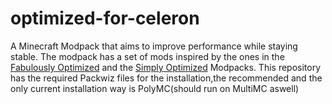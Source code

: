 # optimized-for-celeron
A Minecraft Modpack that aims to improve performance while staying stable.
The modpack has a set of mods inspired by the ones in the [Fabulously Optimized](https://github.com/Fabulously-Optimized/fabulously-optimized) and the [Simply Optimized](https://modrinth.com/modpack/sop) Modpacks.
This repository has the required Packwiz files for the installation,the recommended and the only current installation way is PolyMC(should run on MultiMC aswell)
